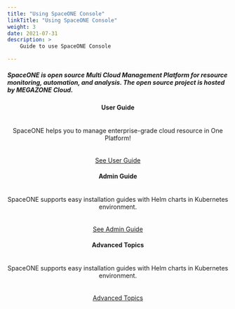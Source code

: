 ```yaml
---
title: "Using SpaceONE Console"
linkTitle: "Using SpaceONE Console"
weight: 3
date: 2021-07-31
description: >
    Guide to use SpaceONE Console

---
```


<section id="users">
    <h5>SpaceONE is open source Multi Cloud Management Platform for resource monitoring, automation, and analysis. The open source project is hosted by MEGAZONE Cloud.</h5>
    <div class="col-container">
      <div class="col-nav">
        <center>
          <h4>
            <b>User Guide</b>
          </h4>
          <br>SpaceONE helps you to manage enterprise-grade cloud resource in One Platform!
          <br><br><br>
          <a href="/docs/guides/user_guide" class="button">See User Guide</a>
        </center>
      </div>
      <div class="col-nav">
        <center>
          <h4>
            <b>Admin Guide</b>
          </h4>
          <br>SpaceONE supports easy installation guides with Helm charts in Kubernetes environment.
          <br><br><br>
          <a href="/docs/guides/install_guide" class="button">See Admin Guide</a>
        </center>
      </div>
      <div class="col-nav">
        <center>
          <h4>
            <b>Advanced Topics</b>
          </h4>
          <br>SpaceONE supports easy installation guides with Helm charts in Kubernetes environment.
          <br><br><br>
          <a href="/docs/guides/install_guide" class="button">Advanced Topics</a>
        </center>
      </div>
    </div>
</section>

<style>
    {{< include "partner-style.css" >}}
</style>

